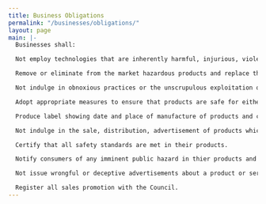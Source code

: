 ```yaml
---
title: Business Obligations
permalink: "/businesses/obligations/"
layout: page
main: |-
  Businesses shall:

  Not employ technologies that are inherently harmful, injurious, violent and highly hazardous to consumers.

  Remove or eliminate from the market hazardous products and replace them with products that are safer and more appropriate.

  Not indulge in obnoxious practices or the unscrupulous exploitation of consumers.

  Adopt appropriate measures to ensure that products are safe for either intended or normally safe use.

  Produce label showing date and place of manufacture of products and certificate of compliance.

  Not indulge in the sale, distribution, advertisement of products which do not comply with safety or health regulations.

  Certify that all safety standards are met in their products.

  Notify consumers of any imminent public hazard in thier products and withdraw such products from the market.

  Not issue wrongful or deceptive advertisements about a product or service.

  Register all sales promotion with the Council.
---
```


